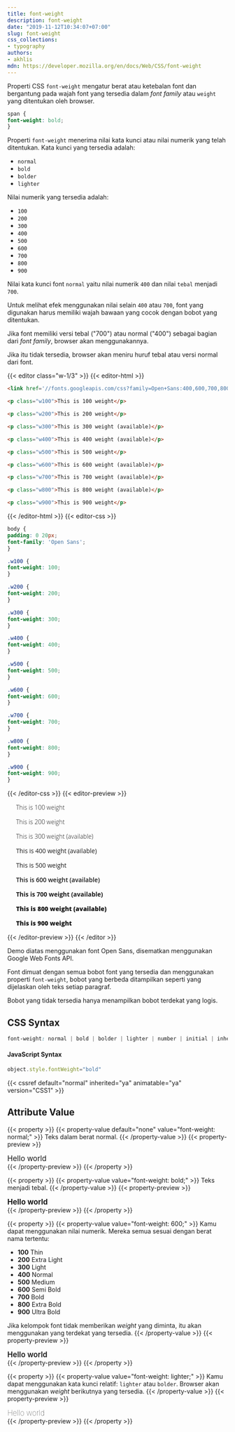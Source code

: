 ```yaml
---
title: font-weight
description: font-weight
date: "2019-11-12T10:34:07+07:00"
slug: font-weight
css_collections:
- typography
authors:
- akhlis
mdn: https://developer.mozilla.org/en/docs/Web/CSS/font-weight
---
```


Properti CSS `font-weight` mengatur berat atau ketebalan font dan bergantung pada wajah font yang tersedia dalam _font
family_ atau `weight` yang ditentukan oleh browser.
```css
span {
font-weight: bold;
}
```
Properti `font-weight` menerima nilai kata kunci atau nilai numerik yang telah ditentukan. Kata kunci yang tersedia
adalah:
- `normal`
- `bold`
- `bolder`
- `lighter`

Nilai numerik yang tersedia adalah:
- `100`
- `200`
- `300`
- `400`
- `500`
- `600`
- `700`
- `800`
- `900`

Nilai kata kunci font `normal` yaitu nilai numerik `400` dan nilai `tebal` menjadi `700`.

Untuk melihat efek menggunakan nilai selain `400` atau `700`, font yang digunakan harus memiliki wajah bawaan yang cocok
dengan bobot yang ditentukan.

Jika font memiliki versi tebal ("700") atau normal ("400") sebagai bagian dari _font family_, browser akan
menggunakannya.

Jika itu tidak tersedia, browser akan meniru huruf tebal atau versi normal dari font.

{{< editor class="w-1/3" >}}
{{< editor-html >}}
```html
<link href='//fonts.googleapis.com/css?family=Open+Sans:400,600,700,800,300' rel='stylesheet' type='text/css'>

<p class="w100">This is 100 weight</p>

<p class="w200">This is 200 weight</p>

<p class="w300">This is 300 weight (available)</p>

<p class="w400">This is 400 weight (available)</p>

<p class="w500">This is 500 weight</p>

<p class="w600">This is 600 weight (available)</p>

<p class="w700">This is 700 weight (available)</p>

<p class="w800">This is 800 weight (available)</p>

<p class="w900">This is 900 weight</p>

```
{{< /editor-html >}}
{{< editor-css >}}
```css
body {
padding: 0 20px;
font-family: 'Open Sans';
}

.w100 {
font-weight: 100;
}

.w200 {
font-weight: 200;
}

.w300 {
font-weight: 300;
}

.w400 {
font-weight: 400;
}

.w500 {
font-weight: 500;
}

.w600 {
font-weight: 600;
}

.w700 {
font-weight: 700;
}

.w800 {
font-weight: 800;
}

.w900 {
font-weight: 900;
}

```
{{< /editor-css >}}
{{< editor-preview >}}
<link href='//fonts.googleapis.com/css?family=Open+Sans:400,600,700,800,300' rel='stylesheet' type='text/css'>

<p class="font-p w100">This is 100 weight</p>

<p class="font-p w200">This is 200 weight</p>

<p class="font-p w300">This is 300 weight (available)</p>

<p class="font-p w400">This is 400 weight (available)</p>

<p class="font-p w500">This is 500 weight</p>

<p class="font-p w600">This is 600 weight (available)</p>

<p class="font-p w700">This is 700 weight (available)</p>

<p class="font-p w800">This is 800 weight (available)</p>

<p class="font-p w900">This is 900 weight</p>

{{< /editor-preview >}}
{{< /editor >}}

Demo diatas menggunakan font Open Sans, disematkan menggunakan Google Web Fonts API.

Font dimuat dengan semua bobot font yang tersedia dan menggunakan properti `font-weight`, bobot yang berbeda ditampilkan
seperti yang dijelaskan oleh teks setiap paragraf.

Bobot yang tidak tersedia hanya menampilkan bobot terdekat yang logis.

## CSS Syntax
```css
font-weight: normal | bold | bolder | lighter | number | initial | inherit;
```

#### JavaScript Syntax
```js
object.style.fontWeight="bold"
```

{{< cssref default="normal" inherited="ya" animatable="ya" version="CSS1" >}}

## Attribute Value

{{< property >}}
{{< property-value default="none" value="font-weight: normal;" >}}
Teks dalam berat normal.
{{< /property-value >}}
{{< property-preview >}}
<div class="property__example font-weight p-4" id="font-weight-normal">Hello world</div>
{{< /property-preview >}}
{{< /property >}}

{{< property >}}
{{< property-value value="font-weight: bold;" >}}
Teks menjadi tebal.
{{< /property-value >}}
{{< property-preview >}}
<div class="property__example font-weight p-4" id="font-weight-bold">Hello world</div>
{{< /property-preview >}}
{{< /property >}}

{{< property >}}
{{< property-value value="font-weight: 600;" >}}
Kamu dapat menggunakan nilai numerik. Mereka semua sesuai dengan berat nama tertentu:
- __100__ Thin
- __200__ Extra Light
- __300__ Light
- __400__ Normal
- __500__ Medium
- __600__ Semi Bold
- __700__ Bold
- __800__ Extra Bold
- __900__ Ultra Bold

Jika kelompok font tidak memberikan _weight_ yang diminta, itu akan menggunakan yang terdekat yang tersedia.
{{< /property-value >}}
{{< property-preview >}}
<div class="property__example font-weight p-4" id="font-weight-600">Hello world</div>
{{< /property-preview >}}
{{< /property >}}

{{< property >}}
{{< property-value value="font-weight: lighter;" >}}
Kamu dapat menggunakan kata kunci relatif: `lighter` atau `bolder`. Browser akan menggunakan _weight_ berikutnya yang
tersedia.
{{< /property-value >}}
{{< property-preview >}}
<div class="property__example font-weight p-4" id="font-weight-lighter">Hello world</div>
{{< /property-preview >}}
{{< /property >}}

<style type="text/css">
  .font-p {
    padding: 0 20px;
    margin-bottom: 1em;
    font-family: 'Open Sans';
  }

  .w100 {
    font-weight: 100;
  }

  .w200 {
    font-weight: 200;
  }

  .w300 {
    font-weight: 300;
  }

  .w400 {
    font-weight: 400;
  }

  .w500 {
    font-weight: 500;
  }

  .w600 {
    font-weight: 600;
  }

  .w700 {
    font-weight: 700;
  }

  .w800 {
    font-weight: 800;
  }

  .w900 {
    font-weight: 900;
  }

  .font-weight {
    font-size: 1.2em;
  }

  #font-weight-normal {
    font-weight: normal;
  }

  #font-weight-bold {
    font-weight: bold;
  }

  #font-weight-600 {
    font-weight: 600;
  }

  #font-weight-lighter {
    font-weight: lighter;
  }
</style>